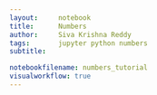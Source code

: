 ```yaml
---
layout:     notebook
title:      Numbers
author:     Siva Krishna Reddy
tags: 	    jupyter python numbers
subtitle:   

notebookfilename: numbers_tutorial
visualworkflow: true
---
```

